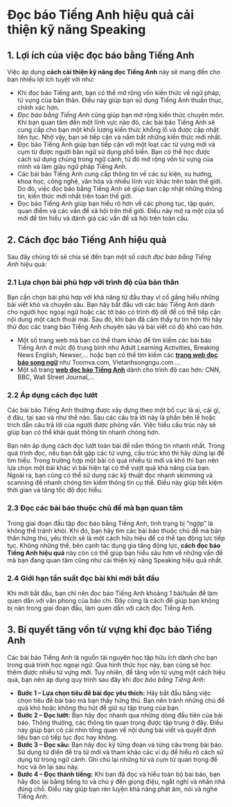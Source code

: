 # Đọc báo Tiếng Anh hiệu quả cải thiện kỹ năng Speaking

## **1. Lợi ích của việc đọc báo bằng Tiếng Anh**

Việc áp dụng **cách cải thiện kỹ năng đọc Tiếng Anh** này sẽ mang đến cho bạn nhiều lợi ích tuyệt vời như:

- Khi đọc báo Tiếng anh, bạn có thể mở rộng vốn kiến thức về ngữ pháp, từ vựng của bản thân. Điều này giúp bạn sử dụng Tiếng Anh thuần thục, chính xác hơn.
- _Đọc báo bằng Tiếng Anh_ cũng giúp bạn mở rộng kiến thức chuyên môn. Khi bạn quan tâm đến một lĩnh vực nào đó, các bài báo Tiếng Anh sẽ cung cấp cho bạn một khối lượng kiến thức khổng lồ và được cập nhật liên tục. Nhờ vậy, bạn sẽ tiếp cận và nắm bắt những kiến thức mới nhất.
- Đọc báo Tiếng Anh giúp bạn tiếp cận với một loạt các từ vựng mới và cụm từ được người bản ngữ sử dụng phổ biến. Bạn có thể học được cách sử dụng chúng trong ngữ cảnh, từ đó mở rộng vốn từ vựng của mình và làm giàu ngữ pháp Tiếng Anh.
- Các bài báo Tiếng Anh cung cấp thông tin về các sự kiện, xu hướng, khoa học, công nghệ, văn hóa và nhiều lĩnh vực khác trên toàn thế giới. Do đó, việc đọc báo bằng Tiếng Anh sẽ giúp bạn cập nhật những thông tin, kiến thức mới nhất trên toàn thế giới.
- Đọc báo Tiếng Anh giúp bạn hiểu rõ hơn về các phong tục, tập quán, quan điểm và các vấn đề xã hội trên thế giới. Điều này mở ra một cửa sổ mới để tìm hiểu và đánh giá các vấn đề xã hội trên toàn cầu.


## **2. Cách đọc báo Tiếng Anh hiệu quả**

Sau đây chúng tôi sẽ chia sẻ đến bạn một số _cách đọc báo bằng Tiếng Anh_ hiệu quả:

### **2.1 Lựa chọn bài phù hợp với trình độ của bản thân**

Bạn cần chọn bài phù hợp với khả năng từ đầu thay vì cố gắng hiểu những bài viết khó và chuyên sâu. Bạn hãy bắt đầu với các báo Tiếng Anh dành cho người học ngoại ngữ hoặc các tờ báo có trình độ dễ để có thể tiếp cận nội dung một cách thoải mái. Sau đó, khi bạn đã cảm thấy tự tin hơn thì hãy thử đọc các trang báo Tiếng Anh chuyên sâu và bài viết có độ khó cao hơn.

- Một số trang web mà bạn có thể tham khảo để tìm kiếm các bài báo Tiếng Anh ở mức độ trung bình như Adult Learning Activities, Breaking News English, Newser,… hoặc bạn có thể tìm kiếm các [**trang web đọc báo song ngữ**](https://jaxtina.com/website-doc-bao-song-ngu-cai-thien-diem-ielts-reading/) như Toomva.com, Vietanhsongngu.com….
- Một số trang [**web đọc báo Tiếng Anh**](https://jaxtina.com/web-doc-bao-tieng-anh/) dành cho trình độ cao hơn: CNN, BBC, Wall Street Journal,…

### **2.2 Áp dụng cách đọc lướt**

Các bài báo Tiếng Anh thường được xây dựng theo một bố cục là ai, cái gì, ở đâu, tại sao và như thế nào. Sau các câu trả lời này là phần bên lề hoặc trích dẫn câu trả lời của người được phỏng vấn. Việc hiểu cấu trúc này sẽ giúp bạn có thể khái quát thông tin nhanh chóng hơn.

Bạn nên áp dụng cách đọc lướt toàn bài để nắm thông tin nhanh nhất. Trong quá trình đọc, nếu bạn bắt gặp các từ vựng, cấu trúc khó thì hãy dừng lại để tìm hiểu. Trong trường hợp một bài có quá nhiều từ mới và khó thì bạn nên lựa chọn một bài khác vì bài hiện tại có thể vượt quá khả năng của bạn. Ngoài ra, bạn cũng có thể sử dụng các kỹ thuật đọc nhanh skimming và scanning để nhanh chóng tìm kiếm thông tin cụ thể. Điều này giúp tiết kiệm thời gian và tăng tốc độ đọc hiểu.

### **2.3 Đọc các bài báo thuộc chủ đề mà bạn quan tâm**

Trong giai đoạn đầu tập đọc báo bằng Tiếng Anh, tình trạng bị “ngợp” là không thể tránh khỏi. Khi đó, bạn hãy tìm các bài báo thuộc chủ đề mà bản thân hứng thú, yêu thích sẽ là một cách hữu hiệu để có thể tạo động lực tiếp tục. Không những thế, bên cạnh tác dụng gia tăng động lực, **cách đọc báo Tiếng Anh hiệu quả** này còn có thể giúp bạn hiểu sâu hơn về những vấn đề mà bạn đang quan tâm cũng như cải thiện kỹ năng Speaking hiệu quả nhất.

### **2.4 Giới hạn tần suất đọc bài khi mới bắt đầu**

Khi mới bắt đầu, bạn chỉ nên đọc báo Tiếng Anh khoảng 1 bài/tuần để làm quen dần với văn phong của báo chi. Đây cũng là cách để giúp bạn không bị nản trong giai đoạn đầu, làm quen dần với cách đọc Tiếng Anh.

## **3. Bí quyết tăng vốn từ vựng khi đọc báo Tiếng Anh**

Các bài báo Tiếng Anh là nguồn tài nguyên học tập hữu ích dành cho bạn trong quá trình học ngoại ngữ. Qua hình thức học này, bạn cũng sẽ học thêm được nhiều từ vựng mới. Tuy nhiên, để tăng vốn từ vựng một cách hiệu quả, bạn nên áp dụng quy trình sau đây khi _đọc báo bằng Tiếng Anh_:

- **Bước 1 – Lựa chọn tiêu để bài đọc yêu thích:** Hãy bắt đầu bằng việc chọn tiêu đề bài báo mà bạn thấy hứng thú. Bạn nên tránh những chủ đề quá khó hoặc không thu hút để giữ sự tập trung của bạn.
- **Bước 2 – Đọc lướt:** Bạn hãy đọc nhanh qua những dòng đầu tiên của bài báo. Thông thường, các thông tin quan trọng được tập trung ở đây. Điều này giúp bạn có cái nhìn tổng quan về nội dung bài viết và quyết định liệu bạn có tiếp tục đọc hay không.
- **Bước 3 – Đọc sâu:** Bạn hãy đọc kỹ từng đoạn và từng câu trong bài báo. Sử dụng từ điển để tra từ mới và tham khảo các ví dụ để hiểu rõ cách sử dụng từ trong ngữ cảnh. Ghi chú lại những từ và cụm từ quan trọng để học và ôn lại sau này.
- **Bước 4 – Đọc thành tiếng:** Khi bạn đã đọc và hiểu toàn bộ bài báo, bạn hãy đọc lại bằng tiếng to và chú ý đến giọng điệu, ngắt nghỉ và nhấn nhá đúng chỗ. Điều này giúp bạn rèn luyện khả năng phát âm, nói và nghe Tiếng Anh.
